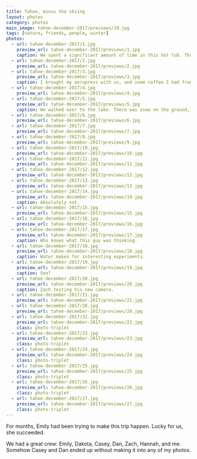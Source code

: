 ```yaml
---
title: Tahoe, minus the skiing
layout: photos
category: photos
main_image: tahoe-december-2017/previews/19.jpg
tags: [nature, friends, people, winter]
photos:
  - url: tahoe-december-2017/1.jpg
    preview_url: tahoe-december-2017/previews/1.jpg
    caption: We spent a significant amount of time in this hot tub. That was the whole point of not skiing.
  - url: tahoe-december-2017/2.jpg
    preview_url: tahoe-december-2017/previews/2.jpg
  - url: tahoe-december-2017/3.jpg
    preview_url: tahoe-december-2017/previews/3.jpg
    caption: I brought my aeropress with us, and some coffee I had from Costa Rica. That was a good decision.
  - url: tahoe-december-2017/4.jpg
    preview_url: tahoe-december-2017/previews/4.jpg
  - url: tahoe-december-2017/5.jpg
    preview_url: tahoe-december-2017/previews/5.jpg
    caption: We walked over to the lake. There was snow on the ground, but it didn't snow while we were there.
  - url: tahoe-december-2017/6.jpg
    preview_url: tahoe-december-2017/previews/6.jpg
  - url: tahoe-december-2017/7.jpg
    preview_url: tahoe-december-2017/previews/7.jpg
  - url: tahoe-december-2017/9.jpg
    preview_url: tahoe-december-2017/previews/9.jpg
  - url: tahoe-december-2017/10.jpg
    preview_url: tahoe-december-2017/previews/10.jpg
  - url: tahoe-december-2017/11.jpg
    preview_url: tahoe-december-2017/previews/11.jpg
  - url: tahoe-december-2017/12.jpg
    preview_url: tahoe-december-2017/previews/12.jpg
  - url: tahoe-december-2017/13.jpg
    preview_url: tahoe-december-2017/previews/13.jpg
  - url: tahoe-december-2017/14.jpg
    preview_url: tahoe-december-2017/previews/14.jpg
    caption: Absolutely not.
  - url: tahoe-december-2017/15.jpg
    preview_url: tahoe-december-2017/previews/15.jpg
  - url: tahoe-december-2017/16.jpg
    preview_url: tahoe-december-2017/previews/16.jpg
  - url: tahoe-december-2017/17.jpg
    preview_url: tahoe-december-2017/previews/17.jpg
    caption: Who knows what this guy was thinking.
  - url: tahoe-december-2017/18.jpg
    preview_url: tahoe-december-2017/previews/18.jpg
    caption: Water makes for interesting experiments.
  - url: tahoe-december-2017/19.jpg
    preview_url: tahoe-december-2017/previews/19.jpg
    caption: See?
  - url: tahoe-december-2017/20.jpg
    preview_url: tahoe-december-2017/previews/20.jpg
    caption: Zach testing his new camera.
  - url: tahoe-december-2017/21.jpg
    preview_url: tahoe-december-2017/previews/21.jpg
  - url: tahoe-december-2017/28.jpg
    preview_url: tahoe-december-2017/previews/28.jpg
  - url: tahoe-december-2017/22.jpg
    preview_url: tahoe-december-2017/previews/22.jpg
    class: photo-triplet
  - url: tahoe-december-2017/23.jpg
    preview_url: tahoe-december-2017/previews/23.jpg
    class: photo-triplet
  - url: tahoe-december-2017/24.jpg
    preview_url: tahoe-december-2017/previews/24.jpg
    class: photo-triplet
  - url: tahoe-december-2017/25.jpg
    preview_url: tahoe-december-2017/previews/25.jpg
    class: photo-triplet
  - url: tahoe-december-2017/26.jpg
    preview_url: tahoe-december-2017/previews/26.jpg
    class: photo-triplet
  - url: tahoe-december-2017/27.jpg
    preview_url: tahoe-december-2017/previews/27.jpg
    class: photo-triplet
---
```

For months, Emily had been trying to make this trip happen. Lucky for us, she succeeded.

We had a great crew: Emily, Dakota, Casey, Dan, Zach, Hannah, and me. Somehow Casey and Dan ended up without making it into any of my photos.
